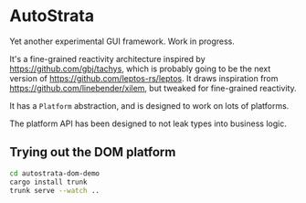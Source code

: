 # AutoStrata

Yet another experimental GUI framework. Work in progress.

It's a fine-grained reactivity architecture inspired by https://github.com/gbj/tachys, which is probably going to be the next version of https://github.com/leptos-rs/leptos. It draws inspiration from https://github.com/linebender/xilem, but tweaked for fine-grained reactivity.

It has a `Platform` abstraction, and is designed to work on lots of platforms.

The platform API has been designed to not leak types into business logic.

## Trying out the DOM platform

```sh
cd autostrata-dom-demo
cargo install trunk
trunk serve --watch ..
```
